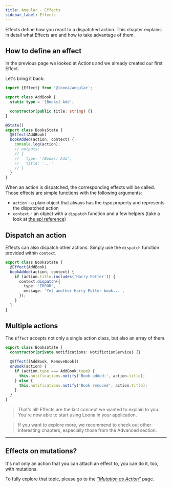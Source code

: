 ```yaml
---
title: Angular - Effects
sidebar_label: Effects
---
```


Effects define how you react to a dispatched action. This chapter explains in detail what Effects are and how to take advantage of them.

## How to define an effect

In the previous page we looked at Actions and we already created our first Effect.

Let's bring it back:

```typescript
import {Effect} from '@loona/angular';

export class AddBook {
  static type = '[Books] Add';

  constructor(public title: string) {}
}

@State()
export class BooksState {
  @Effect(AddBook)
  bookAdded(action, context) {
    console.log(action);
    // outputs:
    // {
    //   type: '[Books] Add',
    //   title: '...'
    // }
  }
}
```

When an action is dispatched, the corresponding effects will be called. Those effects are simple functions with the following arguments:

- `action` - a plain object that always has the `type` property and represents the dispatched action
- `context` - an object with a `dispatch` function and a few helpers (take a look at [the api reference](../api/effect-context))

## Dispatch an action

Effects can also dispatch other actions. Simply use the `dispatch` function provided within `context`.

```typescript
export class BooksState {
  @Effect(AddBook)
  bookAdded(action, context) {
    if (action.title.includes('Harry Potter')) {
      context.dispatch({
        type: 'ERROR',
        message: 'Yet another Harry Potter book...',
      });
    }
  }
}
```

## Multiple actions

The `Effect` accepts not only a single action class, but also an array of them.

```typescript
export class BooksState {
  constructor(private notifications: NotifictionService) {}

  @Effect([AddBook, RemoveBook])
  onBook(action) {
    if (action.type === AddBook.type) {
      this.notifications.notify('Book added:', action.title);
    } else {
      this.notifications.notify('Book removed', action.title);
    }
  }
}
```

> That's all! Effects are the last concept we wanted to explain to you. You're now able to start using Loona in your application.

> If you want to explore more, we recommend to check out other interesting chapters, especially those from the Advanced section.

---

## Effects on mutations?

It's not only an action that you can attach an effect to, you can do it, too, with mutations.

To fully explore that topic, please go to the [_"Mutation as Action"_](../advanced/mutation-as-action) page.
